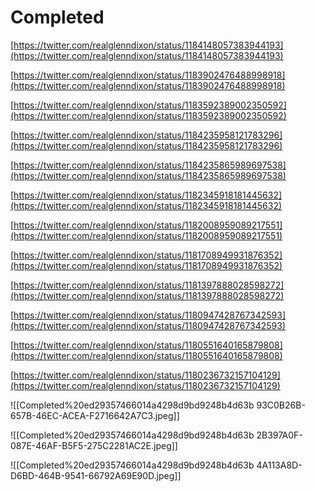 # Completed

[https://twitter.com/realglenndixon/status/1184148057383944193](https://twitter.com/realglenndixon/status/1184148057383944193)

[https://twitter.com/realglenndixon/status/1183902476488998918](https://twitter.com/realglenndixon/status/1183902476488998918)

[https://twitter.com/realglenndixon/status/1183592389002350592](https://twitter.com/realglenndixon/status/1183592389002350592)

[https://twitter.com/realglenndixon/status/1184235958121783296](https://twitter.com/realglenndixon/status/1184235958121783296)

[https://twitter.com/realglenndixon/status/1184235865989697538](https://twitter.com/realglenndixon/status/1184235865989697538)

[https://twitter.com/realglenndixon/status/1182345918181445632](https://twitter.com/realglenndixon/status/1182345918181445632)

[https://twitter.com/realglenndixon/status/1182008959089217551](https://twitter.com/realglenndixon/status/1182008959089217551)

[https://twitter.com/realglenndixon/status/1181708949931876352](https://twitter.com/realglenndixon/status/1181708949931876352)

[https://twitter.com/realglenndixon/status/1181397888028598272](https://twitter.com/realglenndixon/status/1181397888028598272)

[https://twitter.com/realglenndixon/status/1180947428767342593](https://twitter.com/realglenndixon/status/1180947428767342593)

[https://twitter.com/realglenndixon/status/1180551640165879808](https://twitter.com/realglenndixon/status/1180551640165879808)

[https://twitter.com/realglenndixon/status/1180236732157104129](https://twitter.com/realglenndixon/status/1180236732157104129)

![[Completed%20ed29357466014a4298d9bd9248b4d63b 93C0B26B-657B-46EC-ACEA-F2716642A7C3.jpeg]]

![[Completed%20ed29357466014a4298d9bd9248b4d63b 2B397A0F-087E-46AF-B5F5-275C2281AC2E.jpeg]]

![[Completed%20ed29357466014a4298d9bd9248b4d63b 4A113A8D-D6BD-464B-9541-66792A69E90D.jpeg]]